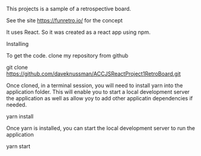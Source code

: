 This projects is a sample of a retrospective board.  

See the site https://funretro.io/ for the concept

It uses React.  So it was created as a react app using npm.  

Installing 

To get the code. clone my repository from github 

git clone https://github.com/daveknussman/ACCJSReactProject1RetroBoard.git

Once cloned, in a terminal session, you will need to install yarn into the application folder.  This will enable you to start a local development server the application as well as allow yoy to add other applicatin dependencies if needed.  

yarn install

Once yarn is installed, you can start the local development server to run the application

yarn start
